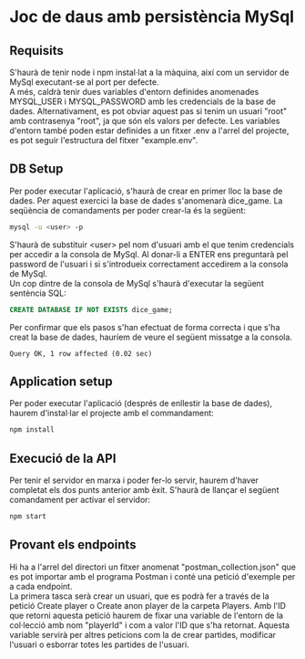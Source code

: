 # Joc de daus amb persistència MySql

## Requisits
S'haurà de tenir node i npm instal·lat a la màquina, així com un servidor de MySql executant-se al port per defecte.   
A més, caldrà tenir dues variables d'entorn definides anomenades MYSQL_USER i MYSQL_PASSWORD amb les credencials de la base de dades. Alternativament, es pot obviar aquest pas si tenim un usuari "root" amb contrasenya "root", ja que són els valors per defecte. 
Les variables d'entorn també poden estar definides a un fitxer .env a l'arrel del projecte, es pot seguir l'estructura del fitxer "example.env".

## DB Setup
Per poder executar l'aplicació, s'haurà de crear en primer lloc la base de dades. 
Per aquest exercici la base de dades s'anomenarà dice_game.
La seqüència de comandaments per poder crear-la és la següent:

```bash
mysql -u <user> -p
```
S'haurà de substituir \<user> pel nom d'usuari amb el que tenim credencials per accedir a la consola de MySql. Al donar-li a ENTER ens preguntarà pel password de l'usuari i si s'introdueix correctament accedirem a la consola de MySql.   
Un cop dintre de la consola de MySql s'haurà d'executar la següent sentència SQL: 
```SQL 
CREATE DATABASE IF NOT EXISTS dice_game;
```
Per confirmar que els pasos s'han efectuat de forma correcta i que s'ha creat la base de dades, hauríem de veure el següent missatge a la consola.
```MYSQL
Query OK, 1 row affected (0.02 sec)
```

## Application setup
Per poder executar l'aplicació (després de enllestir la base de dades), haurem d'instal·lar el projecte amb el commandament: 
```bash
npm install
```


## Execució de la API 
Per tenir el servidor en marxa i poder fer-lo servir, haurem d'haver completat els dos punts anterior amb èxit. S'haurà de llançar el següent comandament per activar el servidor: 
```bash
npm start
```

## Provant els endpoints
Hi ha a l'arrel del directori un fitxer anomenat "postman_collection.json" que es pot importar amb el programa Postman i conté una petició d'exemple per a cada endpoint.    
La primera tasca serà crear un usuari, que es podrà fer a través de la petició Create player o Create anon player de la carpeta Players. Amb l'ID que retorni aquesta petició haurem de fixar una variable de l'entorn de la col·lecció amb nom "playerId" i com a valor l'ID que s'ha retornat. Aquesta variable servirà per altres peticions com la de crear partides, modificar l'usuari o esborrar totes les partides de l'usuari.
